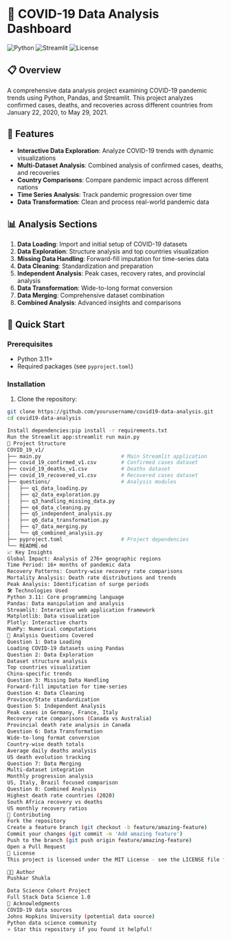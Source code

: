 # 🦠 COVID-19 Data Analysis Dashboard

![Python](https://img.shields.io/badge/python-3.11+-blue.svg)
![Streamlit](https://img.shields.io/badge/streamlit-1.45+-red.svg)
![License](https://img.shields.io/badge/license-MIT-green.svg)

## 📋 Overview

A comprehensive data analysis project examining COVID-19 pandemic trends using Python, Pandas, and Streamlit. This project analyzes confirmed cases, deaths, and recoveries across different countries from January 22, 2020, to May 29, 2021.

## 🎯 Features

- **Interactive Data Exploration**: Analyze COVID-19 trends with dynamic visualizations
- **Multi-Dataset Analysis**: Combined analysis of confirmed cases, deaths, and recoveries
- **Country Comparisons**: Compare pandemic impact across different nations
- **Time Series Analysis**: Track pandemic progression over time
- **Data Transformation**: Clean and process real-world pandemic data

## 📊 Analysis Sections

1. **Data Loading**: Import and initial setup of COVID-19 datasets
2. **Data Exploration**: Structure analysis and top countries visualization
3. **Missing Data Handling**: Forward-fill imputation for time-series data
4. **Data Cleaning**: Standardization and preparation
5. **Independent Analysis**: Peak cases, recovery rates, and provincial analysis
6. **Data Transformation**: Wide-to-long format conversion
7. **Data Merging**: Comprehensive dataset combination
8. **Combined Analysis**: Advanced insights and comparisons

## 🚀 Quick Start

### Prerequisites

- Python 3.11+
- Required packages (see `pyproject.toml`)

### Installation

1. Clone the repository:
```bash
git clone https://github.com/yourusername/covid19-data-analysis.git
cd covid19-data-analysis

Install dependencies:pip install -r requirements.txt
Run the Streamlit app:streamlit run main.py
📁 Project Structure
COVID_19_v1/
├── main.py                          # Main Streamlit application
├── covid_19_confirmed_v1.csv        # Confirmed cases dataset
├── covid_19_deaths_v1.csv           # Deaths dataset
├── covid_19_recovered_v1.csv        # Recovered cases dataset
├── questions/                       # Analysis modules
│   ├── q1_data_loading.py
│   ├── q2_data_exploration.py
│   ├── q3_handling_missing_data.py
│   ├── q4_data_cleaning.py
│   ├── q5_independent_analysis.py
│   ├── q6_data_transformation.py
│   ├── q7_data_merging.py
│   └── q8_combined_analysis.py
├── pyproject.toml                   # Project dependencies
└── README.md
📈 Key Insights
Global Impact: Analysis of 276+ geographic regions
Time Period: 16+ months of pandemic data
Recovery Patterns: Country-wise recovery rate comparisons
Mortality Analysis: Death rate distributions and trends
Peak Analysis: Identification of surge periods
🛠️ Technologies Used
Python 3.11: Core programming language
Pandas: Data manipulation and analysis
Streamlit: Interactive web application framework
Matplotlib: Data visualization
Plotly: Interactive charts
NumPy: Numerical computations
📝 Analysis Questions Covered
Question 1: Data Loading
Loading COVID-19 datasets using Pandas
Question 2: Data Exploration
Dataset structure analysis
Top countries visualization
China-specific trends
Question 3: Missing Data Handling
Forward-fill imputation for time-series
Question 4: Data Cleaning
Province/State standardization
Question 5: Independent Analysis
Peak cases in Germany, France, Italy
Recovery rate comparisons (Canada vs Australia)
Provincial death rate analysis in Canada
Question 6: Data Transformation
Wide-to-long format conversion
Country-wise death totals
Average daily deaths analysis
US death evolution tracking
Question 7: Data Merging
Multi-dataset integration
Monthly progression analysis
US, Italy, Brazil focused comparison
Question 8: Combined Analysis
Highest death rate countries (2020)
South Africa recovery vs deaths
US monthly recovery ratios
🤝 Contributing
Fork the repository
Create a feature branch (git checkout -b feature/amazing-feature)
Commit your changes (git commit -m 'Add amazing feature')
Push to the branch (git push origin feature/amazing-feature)
Open a Pull Request
📄 License
This project is licensed under the MIT License - see the LICENSE file for details.

👨‍💻 Author
Pushkar Shukla

Data Science Cohort Project
Full Stack Data Science 1.0
🙏 Acknowledgments
COVID-19 data sources
Johns Hopkins University (potential data source)
Python data science community
⭐ Star this repository if you found it helpful!